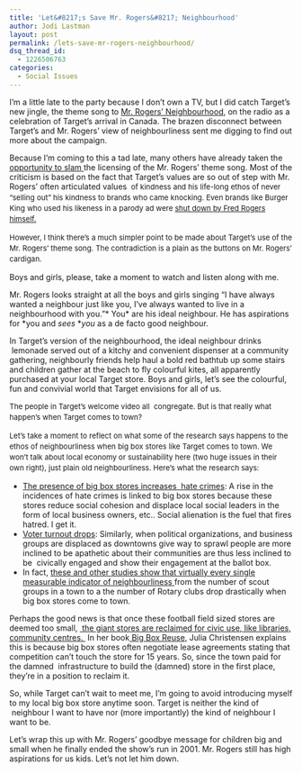 ```yaml
---
title: 'Let&#8217;s Save Mr. Rogers&#8217; Neighbourhood'
author: Jodi Lastman
layout: post
permalink: /lets-save-mr-rogers-neighbourhood/
dsq_thread_id:
  - 1226506763
categories:
  - Social Issues
---
```

I&#8217;m a little late to the party because I don&#8217;t own a TV, but I did catch Target&#8217;s new jingle, the theme song to [Mr. Rogers&#8217; Neighbourhood][1], on the radio as a celebration of Target&#8217;s arrival in Canada. The brazen disconnect between Target&#8217;s and Mr. Rogers&#8217; view of neighbourliness sent me digging to find out more about the campaign.

Because I&#8217;m coming to this a tad late, many others have already taken the [opportunity to slam ][2]the licensing of the Mr. Rogers&#8217; theme song. Most of the criticism is based on the fact that Target&#8217;s values are so out of step with Mr. Rogers&#8217; often articulated values <span style="font-size: 13px; line-height: 19px;"> of kindness and his life-long ethos of never &#8220;selling out&#8221; his kindness to brands who came knocking. Even brands like Burger King who used his likeness in a parody ad were <a href="http://news.google.com/newspapers?nid=1129&dat=19840509&id=aeYNAAAAIBAJ&sjid=G24DAAAAIBAJ&pg=5599,1936560">shut down by Fred Rogers himself.</a></span>

<span style="font-size: 13px; line-height: 19px;">However, I think there&#8217;s a much simpler point to be made about Target&#8217;s use of the Mr. Rogers&#8217; theme song. The contradiction is a plain as the buttons on Mr. Rogers&#8217; cardigan. </span><span style="font-size: 13px; line-height: 19px;"><br /> </span>

Boys and girls, please, take a moment to watch and listen along with me.



Mr. Rogers looks straight at all the boys and girls singing &#8220;I have always wanted a neighbour just like you, I&#8217;ve always wanted to live in a neighbourhood with you.&#8221;* You* are his ideal neighbour. He has aspirations for *you and *sees* **you* as a de facto good neighbour.

In Target&#8217;s version of the neighbourhood, the ideal neighbour drinks  lemonade served out of a kitchy and convenient dispenser at a community gathering, neighbourly friends help haul a bold red bathtub up some stairs and children gather at the beach to fly colourful kites, all apparently purchased at your local Target store. Boys and girls, let&#8217;s see the colourful, fun and convivial world that Target envisions for all of us.



<span style="font-size: 13px; line-height: 19px;">The people in Target&#8217;s welcome video all  congregate. But is that really what happen&#8217;s when Target comes to town? </span>

<span style="font-size: 13px; line-height: 19px;">Let&#8217;s take a moment to reflect on what some of the research says happens to the ethos of neighbourliness when big box stores like Target comes to town. We won&#8217;t talk about local economy or sustainability here (two huge issues in their own right), just plain old neighbourliness. Here&#8217;s what the research says:</span>

*   <span style="line-height: 12.997159004211426px;"><a href="http://www.theatlanticcities.com/neighborhoods/2012/04/big-box-stores-linked-presence-hate-groups/1745/">The presence of big box stores increases  hate crimes</a>: A rise in the incidences of hate crimes is linked to big box stores because these stores reduce social cohesion and displace local social leaders in the form of local business owners, etc.. Social alienation is the fuel that fires hatred. I get it.</span>
*   [Voter turnout drops][3]: Similarly, when political organizations, and business groups are displaced as downtowns give way to sprawl people are more inclined to be apathetic about their communities are thus less inclined to be  civically engaged and show their engagement at the ballot box.
*   In fact, [these and other studies show that virtually every single measurable indicator of neighbourliness ][4]from the number of scout groups in a town to a the number of Rotary clubs drop drastically when big box stores come to town.

Perhaps the good news is that once these football field sized stores are deemed too small, [ the giant stores are reclaimed for civic use, like libraries, community centres. ][5] In her book[ Big Box Reuse,][6] Julia Christensen explains this is because big box stores often negotiate lease agreements stating that competition can&#8217;t touch the store for 15 years. So, since the town paid for the damned  infrastructure to build the (damned) store in the first place, they&#8217;re in a position to reclaim it.

So, while Target can&#8217;t wait to meet me, I&#8217;m going to avoid introducing myself to my local big box store anytime soon. Target is neither the kind of  neighbour I want to have nor (more importantly) the kind of neighbour I want to be.

Let&#8217;s wrap this up with Mr. Rogers&#8217; goodbye message for children big and small when he finally ended the show&#8217;s run in 2001. Mr. Rogers still has high aspirations for us kids. Let&#8217;s not let him down.

 [1]: http://en.wikipedia.org/wiki/Mr._Rogers%27_Neighborhood
 [2]: http://www.huffingtonpost.ca/2013/03/13/target-canada-mr-rogers-song_n_2866604.html
 [3]: http://papers.ssrn.com/sol3/papers.cfm?abstract_id=1398946
 [4]: http://jezebel.com/5901634/big-box-stores-are-ruining-everything-and-filling-us-all-with-hate
 [5]: http://www.cbc.ca/books/2012/07/why-wal-marts-become-libraries-and-courts-and-civic-centres.html
 [6]: http://www.bigboxreuse.com/